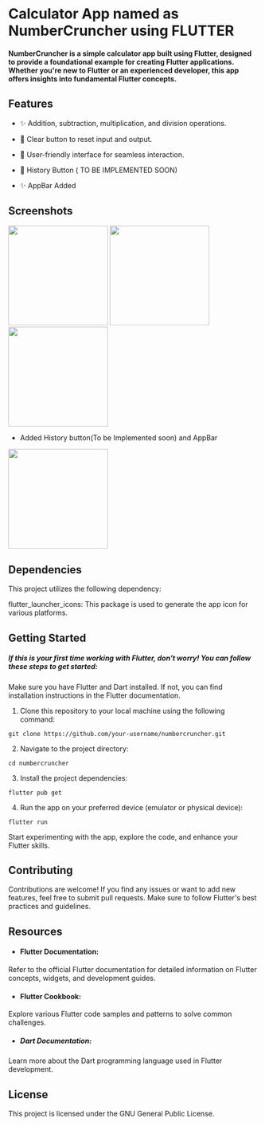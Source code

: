 # Calculator App named as NumberCruncher using FLUTTER
#### NumberCruncher is a simple calculator app built using Flutter, designed to provide a foundational example for creating Flutter applications. Whether you're new to Flutter or an experienced developer, this app offers insights into fundamental Flutter concepts.

## Features
* ✨ Addition, subtraction, multiplication, and division operations.

* 🔄 Clear button to reset input and output.

* 🌟 User-friendly interface for seamless interaction.

* 🔄 History Button ( TO BE IMPLEMENTED SOON)

* ✨ AppBar Added

## Screenshots
<!-- Insert screenshots of the app in action here -->
<img src="https://github.com/kamranhccp/flutter-calculator-number-cruncher/assets/50527133/4d65426c-5370-4d80-aa62-cea48ef2b883" width="200">
<img src="https://github.com/kamranhccp/flutter-calculator-number-cruncher/assets/50527133/29bca9cd-b421-4c29-b00f-92e8f22c4e42" width="200">
<img src="https://github.com/kamranhccp/flutter-calculator-number-cruncher/assets/50527133/c1b77f6d-4bef-48fb-a7a9-4e62ec4603d8" width="200">

* Added History button(To be Implemented soon) and AppBar
<img src="https://github.com/kamranhccp/flutter-calculator-number-cruncher/assets/50527133/f44ce7bd-cfa4-44e4-8738-0a2376b38073" width="200">

## Dependencies

This project utilizes the following dependency:

flutter_launcher_icons: This package is used to generate the app icon for various platforms.
## Getting Started
##### If this is your first time working with Flutter, don't worry! You can follow these steps to get started:

Make sure you have Flutter and Dart installed. If not, you can find installation instructions in the Flutter documentation.

1. Clone this repository to your local machine using the following command:
```
git clone https://github.com/your-username/numbercruncher.git
```

2. Navigate to the project directory:
```
cd numbercruncher
```

3. Install the project dependencies:
```
flutter pub get
```

4. Run the app on your preferred device (emulator or physical device):
```
flutter run
```

Start experimenting with the app, explore the code, and enhance your Flutter skills.

## Contributing
Contributions are welcome! If you find any issues or want to add new features, feel free to submit pull requests. Make sure to follow Flutter's best practices and guidelines.

## Resources
* #### Flutter Documentation:
Refer to the official Flutter documentation for detailed information on Flutter concepts, widgets, and development guides.

* #### Flutter Cookbook:
Explore various Flutter code samples and patterns to solve common challenges.

* ##### Dart Documentation:
Learn more about the Dart programming language used in Flutter development.

## License
This project is licensed under the GNU General Public License.
